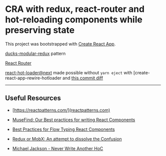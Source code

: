 # CRA with redux, react-router and hot-reloading components while preserving state

This project was bootstrapped with [Create React App](https://github.com/facebookincubator/create-react-app).

[ducks-modular-redux](https://github.com/erikras/ducks-modular-redux) pattern

[React Router](https://reacttraining.com/react-router/web/guides/philosophy)

[react-hot-loader@next](https://github.com/gaearon/react-hot-loader/tree/next) made possible without `yarn eject` with [create-react-app-rewire-hotloader and [this commit diff](https://github.com/Grimones/cra-rhl/commit/4ed74af2dc649301695f67df05a12f210fb7820c)

---

## Useful Resources

* [https://reactpatterns.com/](reactpatterns.com)

* [MuseFind: Our Best practices for writing React Components](https://engineering.musefind.com/our-best-practices-for-writing-react-components-dec3eb5c3fc8)

* [Best Practices for Flow Typing React Components](https://building.coursera.org/blog/2017/06/01/best-practices-for-flow-typing-react-components/)

* [Redux or MobX: An attempt to dissolve the Confusion](https://www.robinwieruch.de/redux-mobx-confusion/)

* [Michael Jackson - Never Write Another HoC](https://www.youtube.com/watch?v=BcVAq3YFiuc)
